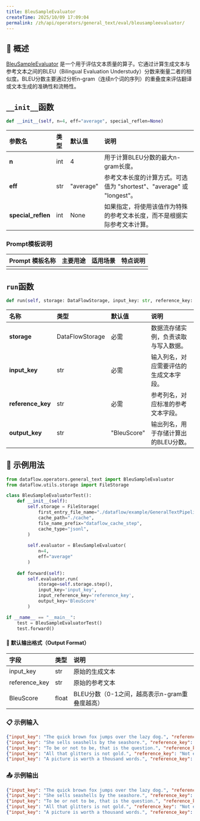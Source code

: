 ```yaml
---
title: BleuSampleEvaluator
createTime: 2025/10/09 17:09:04
permalink: /zh/api/operators/general_text/eval/bleusampleevaluator/
---
```


## 📘 概述

[BleuSampleEvaluator]() 是一个用于评估文本质量的算子。它通过计算生成文本与参考文本之间的BLEU（Bilingual Evaluation Understudy）分数来衡量二者的相似度。BLEU分数主要通过分析n-gram（连续n个词的序列）的重叠度来评估翻译或文本生成的准确性和流畅性。

## `__init__`函数

```python
def __init__(self, n=4, eff="average", special_reflen=None)
```

| 参数名 | 类型 | 默认值 | 说明 |
| :--- | :-- | :--- | :--- |
| **n** | int | 4 | 用于计算BLEU分数的最大n-gram长度。 |
| **eff** | str | "average" | 参考文本长度的计算方式。可选值为 "shortest"、"average" 或 "longest"。 |
| **special_reflen** | int | None | 如果指定，将使用该值作为特殊的参考文本长度，而不是根据实际参考文本计算。 |

### Prompt模板说明
| Prompt 模板名称 | 主要用途 | 适用场景 | 特点说明 |
| --- | --- | --- | --- |
| | | | |

## `run`函数

```python
def run(self, storage: DataFlowStorage, input_key: str, reference_key: str, output_key: str='BleuScore')
```

| 名称 | 类型 | 默认值 | 说明 |
| :--- | :--- | :--- | :--- |
| **storage** | DataFlowStorage | 必需 | 数据流存储实例，负责读取与写入数据。 |
| **input_key** | str | 必需 | 输入列名，对应需要评估的生成文本字段。 |
| **reference_key** | str | 必需 | 参考列名，对应标准的参考文本字段。 |
| **output_key** | str | "BleuScore" | 输出列名，用于存储计算出的BLEU分数。 |

## 🧠 示例用法
```python
from dataflow.operators.general_text import BleuSampleEvaluator
from dataflow.utils.storage import FileStorage

class BleuSampleEvaluatorTest():
    def __init__(self):
        self.storage = FileStorage(
            first_entry_file_name="./dataflow/example/GeneralTextPipeline/gen_input.jsonl",
            cache_path="./cache",
            file_name_prefix="dataflow_cache_step",
            cache_type="jsonl",
        )
        
        self.evaluator = BleuSampleEvaluator(
            n=4,
            eff="average"
        )
        
    def forward(self):
        self.evaluator.run(
            storage=self.storage.step(),
            input_key='input_key',
            input_reference_key='reference_key',
            output_key='BleuScore'
        )

if __name__ == "__main__":
    test = BleuSampleEvaluatorTest()
    test.forward()
```

#### 🧾 默认输出格式（Output Format）
| 字段 | 类型 | 说明 |
| :--- | :-- | :--- |
| input_key | str | 原始的生成文本 |
| reference_key | str | 原始的参考文本 |
| BleuScore | float | BLEU分数（0-1之间，越高表示n-gram重叠度越高） |

### 📋 示例输入
```json
{"input_key": "The quick brown fox jumps over the lazy dog.", "reference_key": "A fast brown fox leaps over a lazy dog."}
{"input_key": "She sells seashells by the seashore.", "reference_key": "She is selling shells by the beach."}
{"input_key": "To be or not to be, that is the question.", "reference_key": "The question is whether to be or not."}
{"input_key": "All that glitters is not gold.", "reference_key": "Not everything that shines is gold."}
{"input_key": "A picture is worth a thousand words.", "reference_key": "A single image can convey so much meaning."}
```

### 📤 示例输出
```json
{"input_key": "The quick brown fox jumps over the lazy dog.", "reference_key": "A fast brown fox leaps over a lazy dog.", "BleuScore": 0.5555555554}
{"input_key": "She sells seashells by the seashore.", "reference_key": "She is selling shells by the beach.", "BleuScore": 0.4232408623}
{"input_key": "To be or not to be, that is the question.", "reference_key": "The question is whether to be or not.", "BleuScore": 0.4}
{"input_key": "All that glitters is not gold.", "reference_key": "Not everything that shines is gold.", "BleuScore": 0.4999999998}
{"input_key": "A picture is worth a thousand words.", "reference_key": "A single image can convey so much meaning.", "BleuScore": 0.1238396999}
```
